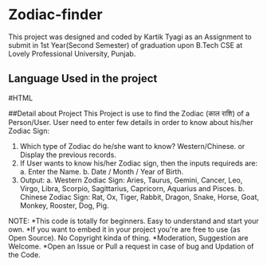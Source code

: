 # Zodiac-finder
This project was designed and coded by Kartik Tyagi as an Assignment to submit in 1st Year(Second Semester) of graduation 
upon B.Tech CSE at Lovely Professional University, Punjab.

## Language Used in the project
#HTML

##Detail about Project
This Project is use to find the Zodiac (काल राशि) of a Person/User.
User need to enter few details in order to know about his/her Zodiac Sign:
1. Which type of Zodiac do he/she want to know? Western/Chinese.
    or
   Display the previous records.
2. If User wants to know his/her Zodiac sign, then the inputs requireds are:
  a. Enter the Name.
  b. Date / Month / Year of Birth.
3. Output:
  a. Western Zodiac Sign: Aries, Taurus, Gemini, Cancer, Leo, Virgo, Libra, Scorpio, Sagittarius, Capricorn, Aquarius and Pisces.
  b. Chinese Zodiac Sign: Rat, Ox, Tiger, Rabbit, Dragon, Snake, Horse, Goat, Monkey, Rooster, Dog, Pig.
 
 NOTE: 
 *This code is totally for beginners. Easy to understand and start your own.
 *If you want to embed it in your project you're are free to use (as Open Source). No Copyright kinda of thing.
 *Moderation, Suggestion are Welcome.
 *Open an Issue or Pull a request in case of bug and Updation of the Code.
